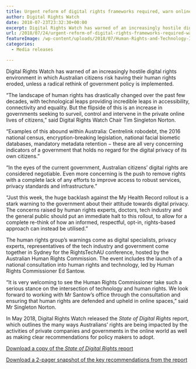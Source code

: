 ```yaml
---
title: Urgent reform of digital rights frameworks required, warn online human rights experts
author: Digital Rights Watch
date: 2018-07-23T23:32:30+00:00
excerpt: Digital Rights Watch has warned of an increasingly hostile digital rights environment in which Australian citizens risk having their human rights eroded, unless a radical rethink of government policy is implemented.
url: /2018/07/24/urgent-reform-of-digital-rights-frameworks-required-warn-online-human-rights-experts/
featureImage: /wp-content/uploads/2018/07/Human-Rights-and-Technology-Issues-Paper-FINAL-1.jpg
categories:
  - Media releases

---
```

Digital Rights Watch has warned of an increasingly hostile digital rights environment in which Australian citizens risk having their human rights eroded, unless a radical rethink of government policy is implemented.

&#8220;The landscape of human rights has drastically changed over the past few decades, with technological leaps providing incredible leaps in accessibility, connectivity and equality. But the flipside of this is an increase in governments seeking to surveil, control and intervene in the private online lives of citizens,&#8221; said Digital Rights Watch Chair Tim Singleton Norton.

&#8220;Examples of this abound within Australia: Centrelink robodebt, the 2016 national census, encryption-breaking legislation, national facial biometic databases, mandatory metadata retention − these are all very concerning indicators of a government that holds no regard for the digital privacy of its own citizens.&#8221;

&#8220;In the eyes of the current government, Australian citizens’ digital rights are considered negotiable. Even more concerning is the push to remove rights with a complete lack of any efforts to improve access to robust services, privacy standards and infrastructure.&#8221;

&#8220;Just this week, the huge backlash against the My Health Record rollout is a stark warning to the government about their attitude towards digital privacy. The concerns raised by human rights experts, doctors, tech industry and the general public should put an immediate halt to this rollout, to allow for a complete re-think of how an informed, respectful, opt-in, rights-based approach can instead be utilised.&#8221;

The human rights group&#8217;s warnings come as digital specialists, privacy experts, representatives of the tech industry and government come together in Sydney for the RightsTechAU conference, hosted by the Australian Human Rights Commission. The event includes the launch of a national consultation into human rights and technology, led by Human Rights Commissioner Ed Santow.

&#8220;It is very welcoming to see the Human Rights Commissioner take such a serious stance on the intersection of technology and human rights. We look forward to working with Mr Santow&#8217;s office through the consultation and ensuring that human rights are defended and upheld in online spaces,&#8221; said Mr Singleton Norton.

In May 2018, Digital Rights Watch released the _State of Digital Rights_ report, which outlines the many ways Australians’ rights are being impacted by the activities of private companies and governments in the online world as well as making clear recommendations for policy makers to adopt.

[Download a copy of the _State of Digital Rights_ report][1]

[Download a 2-pager snapshot of the key recommendations from the report][2]

 [1]: /wp-content/uploads/2018/05/State-of-Digital-Rights-Web.pdf
 [2]: /wp-content/uploads/2018/05/State-of-Digital-Rights-2pager.pdf